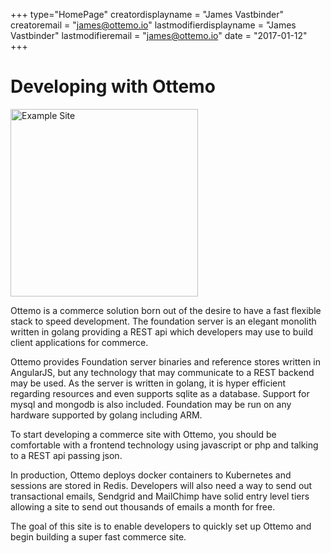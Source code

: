 +++
type="HomePage"
creatordisplayname = "James  Vastbinder"
creatoremail = "james@ottemo.io"
lastmodifierdisplayname = "James Vastbinder"
lastmodifieremail = "james@ottemo.io"
date =  "2017-01-12"
+++

# Developing with Ottemo
<img src="/images/richkids.png" alt="Example Site" height=300px>

Ottemo is a commerce solution born out of the desire to have a fast flexible
stack to speed development. The foundation server is an elegant monolith written
in golang providing a REST api which developers may use to build client
applications for commerce.

Ottemo provides Foundation server binaries and reference stores written in AngularJS,
but any technology that may communicate to a REST backend may be used. As the server
is written in golang, it is hyper efficient regarding resources and even supports
sqlite as a database. Support for mysql and mongodb is also included.  Foundation
may be run on any hardware supported by golang including ARM.

To start developing a commerce site with Ottemo, you should be comfortable with a
frontend technology using javascript or php and talking to a REST api passing json.

In production, Ottemo deploys docker containers to Kubernetes and sessions are stored
in Redis. Developers will also need a way to send out transactional emails, Sendgrid
and MailChimp have solid entry level tiers allowing a site to send out thousands of
emails a month for free.

The goal of this site is to enable developers to quickly set up Ottemo and begin building
a super fast commerce site.
